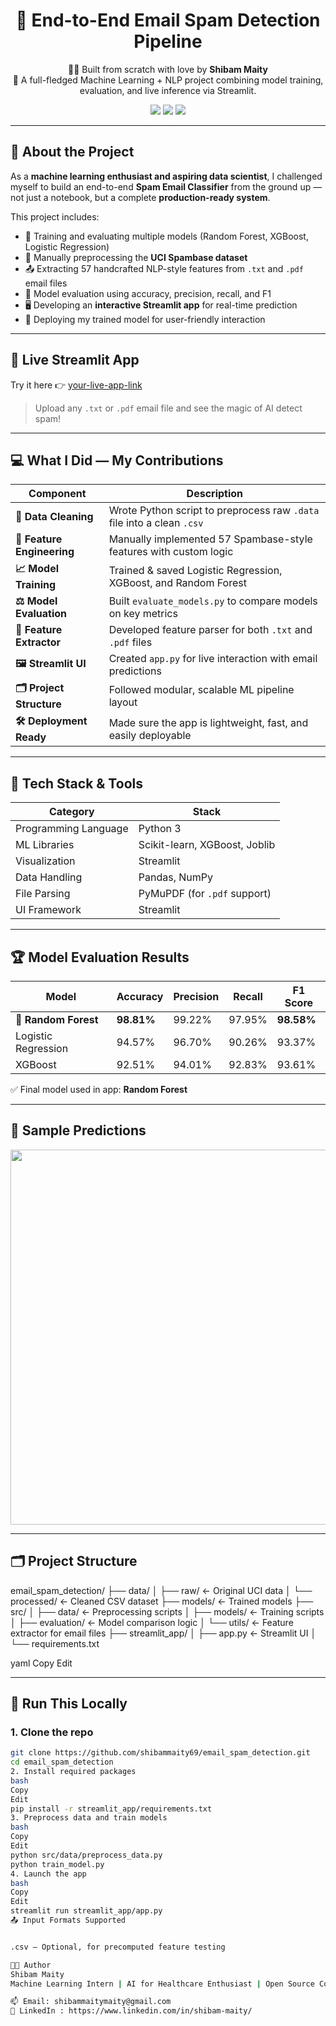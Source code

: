 <h1 align="center">📧 End-to-End Email Spam Detection Pipeline</h1>
<p align="center">
  👨‍💻 Built from scratch with love by <b>Shibam Maity</b><br>
  🚀 A full-fledged Machine Learning + NLP project combining model training, evaluation, and live inference via Streamlit.
</p>

<p align="center">
  <img src="https://img.shields.io/badge/Machine%20Learning-Random%20Forest%20%7C%20XGBoost-brightgreen?style=flat-square"/>
  <img src="https://img.shields.io/badge/Streamlit-Deployed-blueviolet?style=flat-square"/>
  <img src="https://img.shields.io/badge/Project%20Status-Completed-success?style=flat-square"/>
</p>

---

## 🌟 About the Project

As a **machine learning enthusiast and aspiring data scientist**, I challenged myself to build an end-to-end **Spam Email Classifier** from the ground up — not just a notebook, but a complete **production-ready system**.

This project includes:

- 🧠 Training and evaluating multiple models (Random Forest, XGBoost, Logistic Regression)
- 🧼 Manually preprocessing the **UCI Spambase dataset**
- 📤 Extracting 57 handcrafted NLP-style features from `.txt` and `.pdf` email files
- 🧪 Model evaluation using accuracy, precision, recall, and F1
- 🖥️ Developing an **interactive Streamlit app** for real-time prediction
- 🧠 Deploying my trained model for user-friendly interaction

---

## 🚀 Live Streamlit App

Try it here 👉 [your-live-app-link](https://your-streamlit-link.com)

> Upload any `.txt` or `.pdf` email file and see the magic of AI detect spam!

---

## 💻 What I Did — My Contributions

| Component                   | Description |
|----------------------------|-------------|
| **🧹 Data Cleaning**        | Wrote Python script to preprocess raw `.data` file into a clean `.csv` |
| **🧠 Feature Engineering**  | Manually implemented 57 Spambase-style features with custom logic |
| **📈 Model Training**       | Trained & saved Logistic Regression, XGBoost, and Random Forest |
| **⚖️ Model Evaluation**     | Built `evaluate_models.py` to compare models on key metrics |
| **🧪 Feature Extractor**    | Developed feature parser for both `.txt` and `.pdf` files |
| **🖼 Streamlit UI**         | Created `app.py` for live interaction with email predictions |
| **🗂 Project Structure**    | Followed modular, scalable ML pipeline layout |
| **🛠️ Deployment Ready**     | Made sure the app is lightweight, fast, and easily deployable |

---

## 🧠 Tech Stack & Tools

| Category              | Stack                                        |
|----------------------|----------------------------------------------|
| Programming Language | Python 3                                     |
| ML Libraries         | Scikit-learn, XGBoost, Joblib                |
| Visualization        | Streamlit                                    |
| Data Handling        | Pandas, NumPy                                |
| File Parsing         | PyMuPDF (for `.pdf` support)                 |
| UI Framework         | Streamlit                                    |

---

## 🏆 Model Evaluation Results

| Model               | Accuracy | Precision | Recall | F1 Score |
|--------------------|----------|-----------|--------|----------|
| 🥇 **Random Forest** | **98.81%** | 99.22% | 97.95% | **98.58%** |
| Logistic Regression| 94.57%   | 96.70%    | 90.26% | 93.37%   |
| XGBoost            | 92.51%   | 94.01%    | 92.83% | 93.61%   |

✅ Final model used in app: **Random Forest**

---

## 🧪 Sample Predictions

<p align="center">
  <img src="https://your-csv-prediction-screenshot.png" width="600"/>
</p>

---

## 🗂 Project Structure

email_spam_detection/
├── data/
│ ├── raw/ ← Original UCI data
│ └── processed/ ← Cleaned CSV dataset
├── models/ ← Trained models
├── src/
│ ├── data/ ← Preprocessing scripts
│ ├── models/ ← Training scripts
│ ├── evaluation/ ← Model comparison logic
│ └── utils/ ← Feature extractor for email files
├── streamlit_app/
│ ├── app.py ← Streamlit UI
│ └── requirements.txt

yaml
Copy
Edit

---

## 🔧 Run This Locally

### 1. Clone the repo

```bash
git clone https://github.com/shibammaity69/email_spam_detection.git
cd email_spam_detection
2. Install required packages
bash
Copy
Edit
pip install -r streamlit_app/requirements.txt
3. Preprocess data and train models
bash
Copy
Edit
python src/data/preprocess_data.py
python train_model.py
4. Launch the app
bash
Copy
Edit
streamlit run streamlit_app/app.py
📤 Input Formats Supported


.csv – Optional, for precomputed feature testing

👨‍💻 Author
Shibam Maity
Machine Learning Intern | AI for Healthcare Enthusiast | Open Source Contributor

📫 Email: shibammaitymaity@gmail.com
🔗 LinkedIn : https://www.linkedin.com/in/shibam-maity/